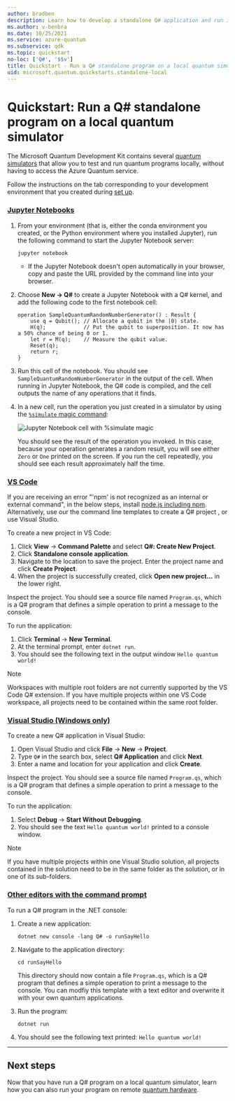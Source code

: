 ```yaml
---
author: bradben
description: Learn how to develop a standalone Q# application and run it on a local simulator.
ms.author: v-benbra
ms.date: 10/25/2021
ms.service: azure-quantum
ms.subservice: qdk
ms.topic: quickstart
no-loc: ['Q#', '$$v']
title: Quickstart - Run a Q# standalone program on a local quantum simulator
uid: microsoft.quantum.quickstarts.standalone-local
---
```


# Quickstart: Run a Q# standalone program on a local quantum simulator

The Microsoft Quantum Development Kit contains several [quantum simulators](xref:microsoft.quantum.machines.overview) that allow you to test and run quantum programs locally, without having to access the Azure Quantum service.

Follow the instructions on the tab corresponding to your development environment that you created during [set up](xref:microsoft.quantum.install-qdk.overview.standalone).

### [Jupyter Notebooks](#tab/tabid-jupyter)

1. From your environment (that is, either the conda environment you created, or the Python environment where you installed Jupyter), run the following command to start the Jupyter Notebook server:

    ```shell
    jupyter notebook
    ```

    - If the Jupyter Notebook doesn't open automatically in your browser, copy and paste the URL provided by the command line into your browser.

1. Choose **New → Q#** to create a Jupyter Notebook with a Q# kernel, and add the following code to the first notebook cell:

    ```qsharp
    operation SampleQuantumRandomNumberGenerator() : Result {
        use q = Qubit(); // Allocate a qubit in the |0⟩ state.
        H(q);            // Put the qubit to superposition. It now has a 50% chance of being 0 or 1.
        let r = M(q);    // Measure the qubit value.
        Reset(q);
        return r;
    }
    ```

1. Run this cell of the notebook. You should see `SampleQuantumRandomNumberGenerator` in the output of the cell. When running in Jupyter Notebook, the Q# code is compiled, and the cell outputs the name of any operations that it finds.

1. In a new cell, run the operation you just created in a simulator by using the [`%simulate` magic command](xref:microsoft.quantum.iqsharp.magic-ref.simulate):

    ![Jupyter Notebook cell with %simulate magic](~/media/install-guide-jupyter-simulate.png)

    You should see the result of the operation you invoked. In this case, because your operation generates a random result, you will see either `Zero` or `One` printed on the screen. If you run the cell repeatedly, you should see each result approximately half the time.

### [VS Code](#tab/tabid-vscode)

If you are receiving an error "'npm' is not recognized as an internal or external command", in the below steps, install [node.js including npm](https://nodejs.org/en/?azure-portal=true). Alternatively, use our the command line templates to create a Q# project , or use Visual Studio.

To create a new project in VS Code:

1. Click **View** -> **Command Palette** and select **Q#: Create New Project**.
2. Click **Standalone console application**.
3. Navigate to the location to save the project. Enter the project name and click **Create Project**.
4. When the project is successfully created, click **Open new project...** in the lower right.

Inspect the project. You should see a source file named `Program.qs`, which is a Q# program that defines a simple operation to print a message to the console.

To run the application:

1. Click **Terminal** -> **New Terminal**.
2. At the terminal prompt, enter `dotnet run`.
3. You should see the following text in the output window `Hello quantum world!`

> [!NOTE]
> Workspaces with multiple root folders are not currently supported by the VS Code Q# extension. If you have multiple projects within one VS Code workspace, all projects need to be contained within the same root folder.

### [Visual Studio (Windows only)](#tab/tabid-vs)

To create a new Q# application in Visual Studio:

1. Open Visual Studio and click **File** -> **New** -> **Project**.
2. Type `Q#` in the search box, select **Q# Application** and click **Next**.
3. Enter a name and location for your application and click **Create**.

Inspect the project. You should see a source file named `Program.qs`, which is a Q# program that defines a simple operation to print a message to the console.

To run the application:

1. Select **Debug** -> **Start Without Debugging**.
2. You should see the text `Hello quantum world!` printed to a console window.

> [!NOTE]
> If you have multiple projects within one Visual Studio solution, all projects contained in the solution need to be in the same folder as the solution, or in one of its sub-folders.  

### [Other editors with the command prompt](#tab/tabid-cmdline)

To run a Q# program in the .NET console:

1. Create a new application:

    ```dotnetcli
    dotnet new console -lang Q# -o runSayHello
    ```

1. Navigate to the application directory:

    ```dotnetcli
    cd runSayHello
    ```

    This directory should now contain a file `Program.qs`, which is a Q# program that defines a simple operation to print a message to the console. You can modfiy this template with a text editor and overwrite it with your own quantum applications.

1. Run the program:

    ```dotnetcli
    dotnet run
    ```

1. You should see the following text printed: `Hello quantum world!`

***

## Next steps

Now that you have run a Q# program on a local quantum simulator, learn how you can also run your program on remote [quantum hardware](xref:microsoft.quantum.quickstarts.computing).
